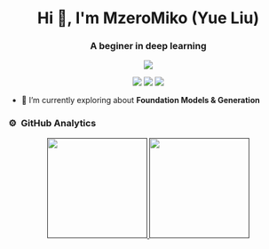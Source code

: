 <h1 align="center">Hi 👋, I'm MzeroMiko (Yue Liu)</h1>
<h3 align="center">A beginer in deep learning</h3>
	
<p align="center">
  <img src="https://komarev.com/ghpvc/?username=mzeromiko&color=blueviolet&style=flat">
</p>


<p align="center">
<!-- <a href="https://www.vivek9patel.com"><img src="https://img.shields.io/badge/-adityavsingh.com-3423A6?style=for-the-badge&logo=Google-Chrome&logoColor=white"/></a> -->
<!-- <a href="https://linkedin.com/in/vivek9patel"><img src="https://img.shields.io/badge/-vivek9patel-0077B5?style=flat&logo=Linkedin&logoColor=white"/></a> -->
<a href=""><img src="https://img.shields.io/badge/-mzero17-04BE02?style=flat&logo=Wechat&logoColor=white"/></a>
<a href="mailto:liuyue171@mails.ucas.ac.cn"><img src="https://img.shields.io/badge/-liuyue171@mails.ucas.ac.cn-0527AF?style=flat&logo=Gmail&logoColor=white"/></a>
<!-- <a href="mailto:emczero17@gmail.com"><img src="https://img.shields.io/badge/-emczero17@gmail.com-D14836?style=flat&logo=Gmail&logoColor=white"/></a> -->
<a href="https://scholar.google.cz/citations?hl=zh-CN&user=94Bfnw8AAAAJ"><img src="https://img.shields.io/badge/-yueliu-D14836?style=flat&logo=Google&logoColor=white"/></a>
<!-- <a href="https://twitter.com/vivek9patel"><img src="https://img.shields.io/badge/-@vivek9patel-1877F2?style=flat&logo=Twitter&logoColor=white"/></a> -->
</p>
<!-- <p align="center"><img align="center" src="https://github-readme-streak-stats.herokuapp.com/?user=mzeromiko&" alt="mzeromiko" /></p> -->


- 🌱 I’m currently exploring about **Foundation Models & Generation**

<!-- - 👨‍💻 All of my projects are available [here](https://www.vivek9patel.com/projects) -->

<!-- - 📫 How to reach me **vivek.p9737@gmail.com** -->


<!-- 	
### 🛠 &nbsp;Languages and Tools
![Python](http://img.shields.io/badge/-Python-3776AB?style=for-the-badge&logo=python&logoColor=ffffff)
![JavaScript](https://img.shields.io/badge/-JavaScript-%23F7DF1C?style=for-the-badge&logo=javascript&logoColor=000000&labelColor=%23F7DF1C&color=%23FFCE5A)
![JavaScript](https://img.shields.io/badge/-JavaScript-%23F7DF1C?style=for-the-badge&logo=javascript&logoColor=000000&labelColor=%23F7DF1C&color=%23FFCE5A)
![C++](https://img.shields.io/badge/C%2B%2B-00599C?style=for-the-badge&logo=c%2B%2B&logoColor=white)
![Dart](https://img.shields.io/badge/Dart-0175C2?style=for-the-badge&logo=dart&logoColor=white)
<br>
![HTML5](https://img.shields.io/badge/-HTML5-%23E44D27?style=for-the-badge&logo=html5&logoColor=ffffff)
![CSS3](https://img.shields.io/badge/-CSS3-%231572B6?style=for-the-badge&logo=css3)
![Sass](https://img.shields.io/badge/-Sass-%23CC6699?style=for-the-badge&logo=sass&logoColor=ffffff)
![JQuery](https://img.shields.io/badge/jQuery-0769AD?style=for-the-badge&logo=jquery&logoColor=white)
![React](https://img.shields.io/badge/-React-61DAFB?style=for-the-badge&logo=react&logoColor=ffffff)
![Flutter](https://img.shields.io/badge/Flutter-02569B?style=for-the-badge&logo=flutter&logoColor=white)
![Tailwind Css](https://img.shields.io/badge/Tailwind_CSS-38B2AC?style=for-the-badge&logo=tailwind-css&logoColor=white)
<br>
![Git](https://img.shields.io/badge/-Git-%23F05032?style=for-the-badge&logo=git&logoColor=%23ffffff)
![GitHub](https://img.shields.io/badge/-GitHub-181717?style=for-the-badge&logo=github)
![Nodejs](https://img.shields.io/badge/-Nodejs-339933?style=for-the-badge&logo=Node.js&logoColor=ffffff)
![Npm](https://img.shields.io/badge/-npm-CB3837?style=for-the-badge&logo=npm)
![Firebase](https://img.shields.io/badge/-Firebase-FFCA28?style=for-the-badge&logo=firebase&logoColor=ffffff)
![MongoDB](https://img.shields.io/badge/MongoDB-4EA94B?style=for-the-badge&logo=mongodb&logoColor=white)
<br>
![Markdown](https://img.shields.io/badge/Markdown-000000?style=for-the-badge&logo=markdown&logoColor=white)
![VS Code](http://img.shields.io/badge/-VS%20Code-007ACC?style=for-the-badge&logo=visual-studio-code&logoColor=ffffff)
![Linux](http://img.shields.io/badge/-Linux-0078D6?style=for-the-badge&logo=linux&logoColor=ffffff)
<br/>
-->

### ⚙️ &nbsp;GitHub Analytics

<p align="center">
<a href="">
  <img height="180em" src="https://github-readme-stats-eight-theta.vercel.app/api?username=mzeromiko&show_icons=true&theme=algolia&include_all_commits=true&count_private=true"/>
  <img height="180em" src="https://github-readme-stats-eight-theta.vercel.app/api/top-langs/?username=mzeromiko&layout=compact&langs_count=8&theme=algolia"/>
</a>
</p>

